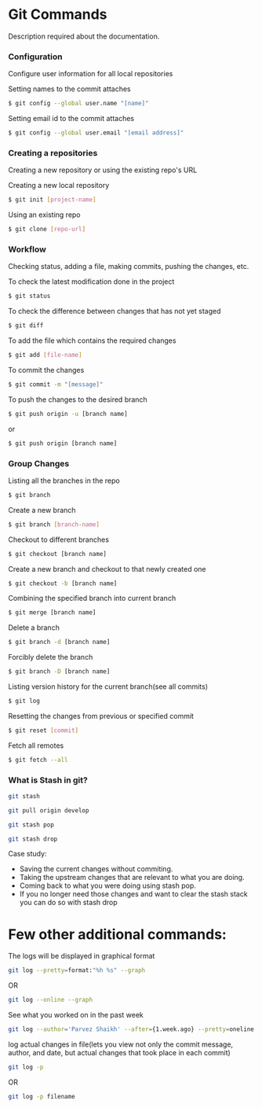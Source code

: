 # Git Commands
Description required about the documentation.

### Configuration
Configure user information for all local repositories

Setting names to the commit attaches
```sh
$ git config --global user.name "[name]"
```

Setting email id to the commit attaches
```sh
$ git config --global user.email "[email address]"
```


### Creating a repositories
Creating a new repository or using the existing repo's URL

Creating a new local repository
```sh
$ git init [project-name] 
```

Using an existing repo
```sh
$ git clone [repo-url] 
```

### Workflow
Checking status, adding a file, making commits, pushing the changes, etc.

To check the latest modification done in the project
```sh
$ git status
```

To check the difference between changes that has not yet staged
```sh
$ git diff
```

To add the file which contains the required changes
```sh
$ git add [file-name]
```

To commit the changes
```sh
$ git commit -m "[message]"
```

To push the changes to the desired branch
```sh
$ git push origin -u [branch name]
```
or
```sh
$ git push origin [branch name]
```


### Group Changes
Listing all the branches in the repo
```sh
$ git branch
```

Create a new branch
```sh
$ git branch [branch-name]
```

Checkout to different branches
```sh
$ git checkout [branch name]
```

Create a new branch and checkout to that newly created one
```sh
$ git checkout -b [branch name]
```

Combining the specified branch into current branch
```sh
$ git merge [branch name]
```

Delete a branch
```sh
$ git branch -d [branch name]
```

Forcibly delete the branch
```sh
$ git branch -D [branch name]
```

Listing version history for the current branch(see all commits)
```sh
$ git log
```

Resetting the changes from previous or specified commit
```sh
$ git reset [commit]
```

Fetch all remotes
```sh
$ git fetch --all
```

### What is Stash in git?
```sh
git stash
```
```sh
git pull origin develop
```
```sh
git stash pop
```

```sh
git stash drop
```
Case study:
  - Saving the current changes without commiting.
  - Taking the upstream changes that are relevant to what you are doing.
  - Coming back to what you were doing using stash pop.
  - If you no longer need those changes and want to clear the stash stack you can do so with stash drop
  
# Few other additional commands:
The logs will be displayed in graphical format
```sh
git log --pretty=format:"%h %s" --graph
```
OR
```sh
git log --online --graph
```

See what you worked on in the past week
```sh
git log --author='Parvez Shaikh' --after={1.week.ago} --pretty=oneline --abbrev-commit
```

log actual changes in file(lets you view not only the commit message, author, and date, but actual changes that took place in each commit)
```sh
git log -p
```
OR
```sh
git log -p filename
```
